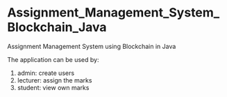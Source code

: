 # Assignment_Management_System_Blockchain_Java
Assignment Management System using Blockchain in Java

The application can be used by:
1. admin: create users
2. lecturer: assign the marks
3. student: view own marks

